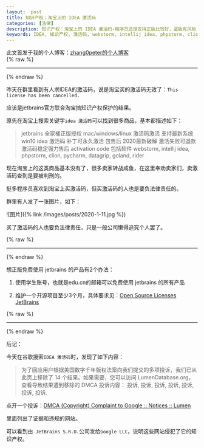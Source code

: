 ```yaml
---
layout:  post
title: 知识产权：淘宝上的 IDEA 激活码
categories: [法律]
description: 知识产权：淘宝上的 IDEA 激活码-程序员还是支持正版比较好，盗版有风险
keywords: IDEA, 知识产权, 激活码, webstorm, intellij idea, phpstorm, clion, pycharm, datagrip, goland, rider, jetbrains, activation code
---
```


此文首发于我的个人博客：[zhang0peter的个人博客](https://zhang0peter.com)         
{% raw %}
***          
{% endraw %}

昨天在群里看到有人求IDEA的激活码，说是淘宝买的激活码无效了：`This license has been cancelled.`

应该是jetbrains官方联合淘宝搞知识产权保护的结果。

原先在淘宝上搜索关键字`idea 激活码`可以找到很多商品，基本都描述如下：

> jetbrains 全家桶正版授权 mac/windows/linux 激活码激活 支持最新系统 win10 idea 激活码 补丁可永久激活 包售后 2020最新破解 激活失败可退款 激活码稳定强力售后 activation code
> 包括软件 webstorm, intellij idea, phpstorm, clion, pycharm, datagrip, goland, rider

现在淘宝上的这类商品基本没有了，很多卖家转战咸鱼，在这里奉劝卖家们，卖激活码查到是要被判刑的。

挺多程序员喜欢到淘宝上买激活码，但买激活码的人也是要负法律责任的。

群里有人发了一张图片，如下：

![图片]({% link /images/posts/2020-1-11.jpg %})

买了激活码的人也要负法律责任，只是一般公司懒得追究个人罢了。

{% raw %}
***          
{% endraw %}

想正版免费使用 jetbrains 的产品有2个办法：

1. 使用学生账号，也就是edu.cn的邮箱可以免费使用 jetbrains 的所有产品

2. 维护一个开源项目至少3个月，具体要求见：[Open Source Licenses  JetBrains](https://www.jetbrains.com/community/opensource/)

{% raw %}
***          
{% endraw %}

后记：

今天在谷歌搜索`IDEA 激活码`时，发现了如下内容：

> 为了回应用户根据美国数字千年版权法案向我们提交的多项投诉，我们已从此页上移除了 14 个结果。如果需要，您可以访问 LumenDatabase.org，查看导致结果遭到移除的 DMCA 投诉内容： 投诉, 投诉, 投诉, 投诉, 投诉, 投诉, 投诉.

点开一个投诉：[DMCA (Copyright) Complaint to Google :: Notices :: Lumen](https://www.lumendatabase.org/notices/19249256)

里面列出了证据和违规的网站。

可以看到由` JetBrains S.R.O.`公司发给`Google LLC`，说明这些网站侵犯了它的知识产权。
